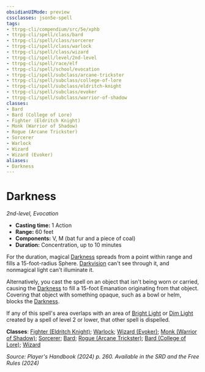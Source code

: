 ```yaml
---
obsidianUIMode: preview
cssclasses: json5e-spell
tags:
- ttrpg-cli/compendium/src/5e/xphb
- ttrpg-cli/spell/class/bard
- ttrpg-cli/spell/class/sorcerer
- ttrpg-cli/spell/class/warlock
- ttrpg-cli/spell/class/wizard
- ttrpg-cli/spell/level/2nd-level
- ttrpg-cli/spell/race/elf
- ttrpg-cli/spell/school/evocation
- ttrpg-cli/spell/subclass/arcane-trickster
- ttrpg-cli/spell/subclass/college-of-lore
- ttrpg-cli/spell/subclass/eldritch-knight
- ttrpg-cli/spell/subclass/evoker
- ttrpg-cli/spell/subclass/warrior-of-shadow
classes:
- Bard
- Bard (College of Lore)
- Fighter (Eldritch Knight)
- Monk (Warrior of Shadow)
- Rogue (Arcane Trickster)
- Sorcerer
- Warlock
- Wizard
- Wizard (Evoker)
aliases:
- Darkness
---
```

# Darkness
*2nd-level, Evocation*  


- **Casting time:** 1 Action
- **Range:** 60 feet
- **Components:** V, M (bat fur and a piece of coal)
- **Duration:** Concentration, up to 10 minutes

For the duration, magical [Darkness](/3-Mechanics/CLI/variant-rules/darkness-xphb.md) spreads from a point within range and fills a 15-foot-radius Sphere. [Darkvision](/3-Mechanics/CLI/senses.md#Darkvision) can't see through it, and nonmagical light can't illuminate it.

Alternatively, you cast the spell on an object that isn't being worn or carried, causing the [Darkness](/3-Mechanics/CLI/variant-rules/darkness-xphb.md) to fill a 15-foot Emanation originating from that object. Covering that object with something opaque, such as a bowl or helm, blocks the [Darkness](/3-Mechanics/CLI/variant-rules/darkness-xphb.md).

If any of this spell's area overlaps with an area of [Bright Light](/3-Mechanics/CLI/variant-rules/bright-light-xphb.md) or [Dim Light](/3-Mechanics/CLI/variant-rules/dim-light-xphb.md) created by a spell of level 2 or lower, that other spell is dispelled.

**Classes**: [Fighter (Eldritch Knight)](/3-Mechanics/CLI/lists/list-spells-classes-eldritch-knight-xphb.md "subclass=XPHB;class=XPHB"); [Warlock](/3-Mechanics/CLI/lists/list-spells-classes-warlock.md); [Wizard (Evoker)](/3-Mechanics/CLI/lists/list-spells-classes-evoker-xphb.md "subclass=XPHB;class=XPHB"); [Monk (Warrior of Shadow)](/3-Mechanics/CLI/lists/list-spells-classes-warrior-of-shadow-xphb.md "subclass=XPHB;class=XPHB"); [Sorcerer](/3-Mechanics/CLI/lists/list-spells-classes-sorcerer.md); [Bard](/3-Mechanics/CLI/lists/list-spells-classes-bard.md); [Rogue (Arcane Trickster)](/3-Mechanics/CLI/lists/list-spells-classes-arcane-trickster-xphb.md "subclass=XPHB;class=XPHB"); [Bard (College of Lore)](/3-Mechanics/CLI/lists/list-spells-classes-college-of-lore-xphb.md "subclass=XPHB;class=XPHB"); [Wizard](/3-Mechanics/CLI/lists/list-spells-classes-wizard.md)

*Source: Player's Handbook (2024) p. 260. Available in the <span title='Systems Reference Document (5.2)'>SRD</span> and the Free Rules (2024)*